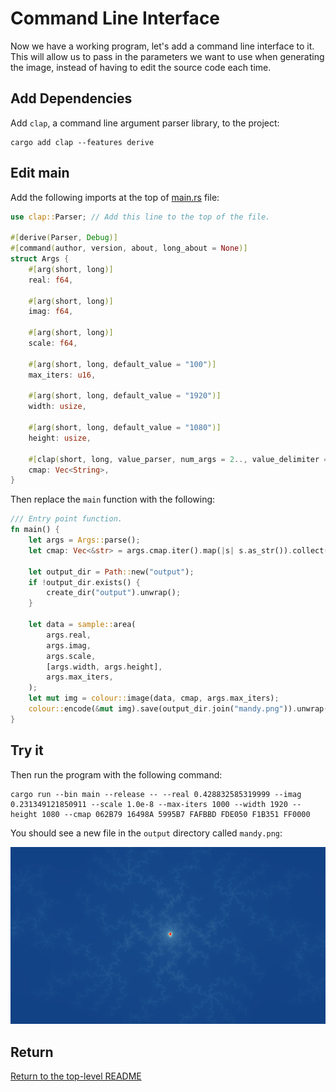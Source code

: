 # Command Line Interface

Now we have a working program, let's add a command line interface to it.
This will allow us to pass in the parameters we want to use when generating the image, instead of having to edit the source code each time.

## Add Dependencies

Add `clap`, a command line argument parser library, to the project:

```shell
cargo add clap --features derive
```

## Edit main

Add the following imports at the top of [main.rs](./src/bin/main.rs) file:

```rust
use clap::Parser; // Add this line to the top of the file.

#[derive(Parser, Debug)]
#[command(author, version, about, long_about = None)]
struct Args {
    #[arg(short, long)]
    real: f64,

    #[arg(short, long)]
    imag: f64,

    #[arg(short, long)]
    scale: f64,

    #[arg(short, long, default_value = "100")]
    max_iters: u16,

    #[arg(short, long, default_value = "1920")]
    width: usize,

    #[arg(short, long, default_value = "1080")]
    height: usize,

    #[clap(short, long, value_parser, num_args = 2.., value_delimiter = ' ')]
    cmap: Vec<String>,
}
```

Then replace the `main` function with the following:

```rust
/// Entry point function.
fn main() {
    let args = Args::parse();
    let cmap: Vec<&str> = args.cmap.iter().map(|s| s.as_str()).collect();

    let output_dir = Path::new("output");
    if !output_dir.exists() {
        create_dir("output").unwrap();
    }

    let data = sample::area(
        args.real,
        args.imag,
        args.scale,
        [args.width, args.height],
        args.max_iters,
    );
    let mut img = colour::image(data, cmap, args.max_iters);
    colour::encode(&mut img).save(output_dir.join("mandy.png")).unwrap();
}
```

## Try it

Then run the program with the following command:

```shell
cargo run --bin main --release -- --real 0.428832585319999 --imag 0.231349121850911 --scale 1.0e-8 --max-iters 1000 --width 1920 --height 1080 --cmap 062B79 16498A 5995B7 FAFBBD FDE050 F1B351 FF0000
```

You should see a new file in the `output` directory called `mandy.png`:

![Mandelbrot set](./output/mandy.png)

## Return

[Return to the top-level README](./../../README.md)
